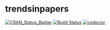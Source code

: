 
trendsinpapers
==============

[![CRAN\_Status\_Badge](http://www.r-pkg.org/badges/version/trendsinpapers)](https://cran.r-project.org/package=trendsinpapers) [![Build Status](https://travis-ci.org/seabbs/trendsinpapers.svg?branch=master)](https://travis-ci.org/seabbs/trendsinpapers) [![codecov](https://codecov.io/gh/seabbs/trendsinpapers/branch/master/graph/badge.svg)](https://codecov.io/gh/seabbs/trendsinpapers)
